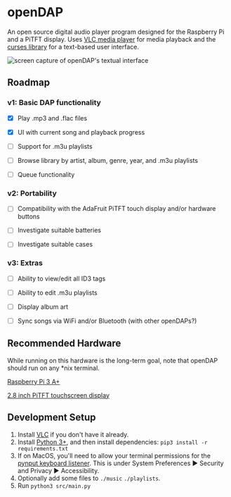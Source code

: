 # openDAP
An open source digital audio player program designed for the Raspberry Pi and a PiTFT display. Uses [VLC media player](https://en.wikipedia.org/wiki/VLC_media_player) for media playback and the [curses library](https://en.wikipedia.org/wiki/Curses_%28programming_library%29) for a text-based user interface.

![screen capture of openDAP's textual interface](https://i.imgur.com/6k4LK09.png)

## Roadmap
### v1: Basic DAP functionality

- [x] Play .mp3 and .flac files

- [x] UI with current song and playback progress

- [ ] Support for .m3u playlists

- [ ] Browse library by artist, album, genre, year, and .m3u playlists

- [ ] Queue functionality

### v2: Portability 

- [ ] Compatibility with the AdaFruit PiTFT touch display and/or hardware buttons

- [ ] Investigate suitable batteries

- [ ] Investigate suitable cases

### v3: Extras

- [ ] Ability to view/edit all ID3 tags

- [ ] Ability to edit .m3u playlists

- [ ] Display album art

- [ ] Sync songs via WiFi and/or Bluetooth (with other openDAPs?)

## Recommended Hardware
While running on this hardware is the long-term goal, note that openDAP should run on any *nix terminal.

[Raspberry Pi 3 A+](https://www.adafruit.com/product/4027)

[2.8 inch PiTFT touchscreen display](https://www.adafruit.com/product/1601)

## Development Setup
1. Install [VLC](https://www.videolan.org/vlc/) if you don't have it already.
1. Install [Python 3+](https://www.python.org/), and then install dependencies:
`pip3 install -r requirements.txt`
1. If on MacOS, you'll need to allow your terminal permissions for the [pynput keyboard listener](https://pynput.readthedocs.io/en/latest/limitations.html#mac-osx). This is under System Preferences ▶ Security and Privacy ▶ Accessibility.
1. Optionally add some files to `./music` `./playlists`.
1. Run `python3 src/main.py`
